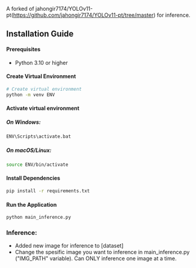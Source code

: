 A forked of jahongir7174/YOLOv11-pt(https://github.com/jahongir7174/YOLOv11-pt/tree/master) for inference.

## Installation Guide

#### Prerequisites
- Python 3.10 or higher

#### Create Virtual Environment
```bash
# Create virtual environment
python -m venv ENV
```

#### Activate virtual environment
##### On Windows:
```bash
ENV\Scripts\activate.bat
```
##### On macOS/Linux:
```bash
source ENV/bin/activate
```

#### Install Dependencies
```bash
pip install -r requirements.txt
```

#### Run the Application
```bash
python main_inference.py
```

### Inference:
* Added new image for inference to [dataset]
* Change the spesific image you want to inference in main_inference.py ("IMG_PATH" variable). Can ONLY inference one image at a time.

